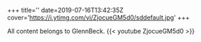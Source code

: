 +++
title=''
date=2019-07-16T13:42:35Z
cover='https://i.ytimg.com/vi/ZjocueGM5d0/sddefault.jpg'
+++

All content belongs to GlennBeck.
{{< youtube ZjocueGM5d0 >}}

